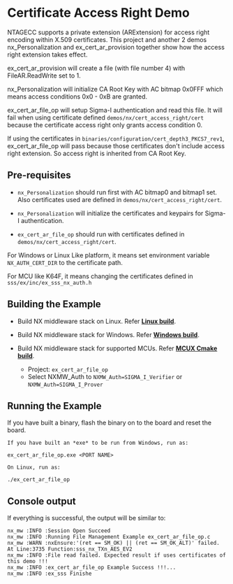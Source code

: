 # Certificate Access Right Demo

NTAGECC supports a private extension (ARExtension) for access right
encoding within X.509 certificates. This project and another 2 demos
nx_Personalization and ex_cert_ar_provision together show how the
access right extension takes effect.

ex_cert_ar_provision will create a file (with file number 4) with
FileAR.ReadWrite set to 1.

nx_Personalization will initialize CA Root Key with AC bitmap 0x0FFF
which means access conditions 0x0 - 0xB are granted.

ex_cert_ar_file_op will setup Sigma-I authentication and read this
file. It will fail when using certificate defined
`demos/nx/cert_access_right/cert` because
the certificate access right only grants access condition 0.

If using the certificates in
`binaries/configuration/cert_depth3_PKCS7_rev1`, ex_cert_ar_file_op will pass because those
certificates don\'t include access right extension. So access right is
inherited from CA Root Key.

## Pre-requisites

-   `nx_Personalization` should run first with AC bitmap0 and bitmap1 set.
Also certificates used are defined in `demos/nx/cert_access_right/cert`.

-   `nx_Personalization` will initialize the certificates and keypairs for Sigma-I authentication.

-   `ex_cert_ar_file_op` should run with certificates defined in `demos/nx/cert_access_right/cert`.

For Windows or Linux Like platform, it means set environment variable `NX_AUTH_CERT_DIR` to the certificate path.

For MCU like K64F, it means changing the certificates defined in `sss/ex/inc/ex_sss_nx_auth.h`


## Building the Example

- Build NX middleware stack on Linux. Refer [**Linux build**](../../../doc/linux/readme.md).

- Build NX middleware stack for Windows. Refer [**Windows build**](../../../doc/windows/readme.md).

- Build NX middleware stack for supported MCUs. Refer [**MCUX Cmake build**](../../../doc/mcu_cmake/readme.md).

	-   Project: `ex_cert_ar_file_op`
	-   Select NXMW_Auth to `NXMW_Auth=SIGMA_I_Verifier` or `NXMW_Auth=SIGMA_I_Prover`


## Running the Example

If you have built a binary, flash the binary on to the board and reset the board.

```
If you have built an *exe* to be run from Windows, run as:

ex_cert_ar_file_op.exe <PORT NAME>
```

```
On Linux, run as:

./ex_cert_ar_file_op
```

## Console output
If everything is successful, the output will be similar to:
```
nx_mw :INFO :Session Open Succeed
nx_mw :INFO :Running File Management Example ex_cert_ar_file_op.c
nx_mw :WARN :nxEnsure:'(ret == SM_OK) || (ret == SM_OK_ALT)' failed. At Line:3735 Function:sss_nx_TXn_AES_EV2
nx_mw :INFO :File read failed. Expected result if uses certificates of this demo !!!
nx_mw :INFO :ex_cert_ar_file_op Example Success !!!...
nx_mw :INFO :ex_sss Finishe
```
